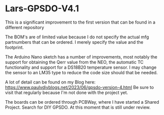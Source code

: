 # Lars-GPSDO-V4.1
This is a significant improvement to the first version that can be found in a different repository

The BOM's are of limited value because I do not specify the actual mfg partnumbers that can be ordered. I merely specify the value and the footprint.

The Arduino Nano sketch has a number of improvements, most notably the support for obtaining the Qerr value from the NEO, the automatic TC functionality and support for a DS18B20 temperature sensor.
I may change the sensor to an LM35 type to reduce the code size should that be needed.

A lot of detail can be found on my Blog here: https://www.paulvdiyblogs.net/2023/06/gpsdo-version-4.html
Be sure to visit that regularly because I'm not done with the project yet.

The boards can be ordered through PCBWay, where I have started a Shared Project. Search for DIY GPSDO. At this moment that is still under review.
